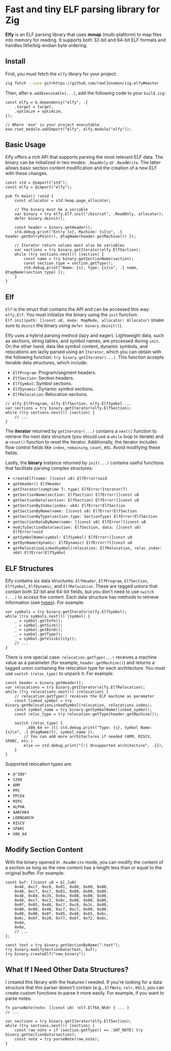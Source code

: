 # Fast and tiny ELF parsing library for Zig

**Elfy** is an ELF parsing library that uses **mmap** (multi-platform) to map files into memory for reading. It supports both 32-bit and 64-bit ELF formats and handles little/big-endian byte ordering.

## Install

First, you must fetch the `elfy` library for your project:

```bash
zig fetch --save git+https://github.com/rawC1nnamon/zig.elfy#master
```

Then, after `b.addExecutable(...)`, add the following code to your `build.zig`:

```zig
const elfy = b.dependency("elfy", .{
    .target = target,
    .optimize = optimize,
});

// Where 'exe' is your project executable
exe.root_module.addImport("elfy", elfy.module("elfy"));
```

## Basic Usage

Elfy offers a rich API that supports parsing the most relevant ELF data. The binary can be initialized in two modes: `.ReadOnly` or `.ReadWrite`. The latter allows basic section content modification and the creation of a new ELF with these changes.

```zig
const std = @import("std");
const elfy = @import("elfy");

pub fn main() !void {
    const allocator = std.heap.page_allocator;

    // The binary must be a variable
    var binary = try elfy.Elf.init("/bin/cat", .ReadOnly, allocator);
    defer binary.deinit();

    const header = binary.getHeader();
    std.debug.print("Entry {x}, Machine: {s}\n", .{ header.getEntryPoint(), @tagName(header.getMachine()) });

    // Iterator return values must also be variables
    var sections = try binary.getIterator(elfy.ElfSection);
    while (try sections.next()) |section| {
        const name = try binary.getSectionName(section);
        const section_type = section.getType();
        std.debug.print("Name: {s}, Type: {s}\n", .{ name, @tagName(section_type) });
    }
}
```

## Elf

`Elf` is the struct that contains the API and can be accessed this way: `elfy.Elf`. You must initialize the binary using the `init` function: `Elf.init(path: []const u8, mode: MapMode, allocator: Allocator)` (make sure to `deinit` the binary using `defer binary.deinit()`).

Elfy uses a hybrid parsing method (lazy and eager). Lightweight data, such as sections, string tables, and symbol names, are processed during `init`. On the other hand, data like symbol content, dynamic symbols, and relocations are lazily parsed using an `Iterator`, which you can obtain with the following function: `try binary.getIterator(...)`. This function accepts iterable data structures, which include:

* `ElfProgram`: Program/segment headers.  
* `ElfSection`: Section headers. 
* `ElfSymbol`: Symbol sections.
* `ElfDynamic`: Dynamic symbol sections.
* `ElfRelocation`: Relocation sections.  

```zig
// elfy.ElfProgram, elfy.ElfSection, elfy.ElfSymbol ...
var sections = try binary.getIterator(elfy.ElfSection);
while (try sections.next()) |section| {
    // ...
}
```

The **iterator** returned by `getIterator(...)` contains a `next()` function to retrieve the next data structure (you should use a `while` loop to iterate) and a `reset()` function to reset the iterator. Additionally, the iterator includes flow control fields like `index`, `remaining`, `count`, etc. Avoid modifying these fields.

Lastly, the **binary** instance returned by `init(...)` contains useful functions that facilitate parsing complex structures:

* `createElf(name: []const u8) ElfError!void`
* `getHeader() ElfHeader`
* `getIterator(comptime T: type) ElfError!Iterator(T)`
* `getSectionName(section: ElfSection) ElfError![]const u8`
* `getSectionData(section: ElfSection) ElfError![]const u8`
* `getSectionByIndex(index: u64) ElfError!ElfSection`
* `getSectionByName(name: []const u8) ElfError!ElfSection`
* `getSectionByType(section_type: SectionType) ElfError!ElfSection`
* `getSectionDataByName(name: []const u8) ElfError![]const u8`
* `modifySectionData(section: ElfSection, data: []const u8) ElfError!void`
* `getSymbolName(symbol: ElfSymbol) ElfError![]const u8`
* `getDynName(dynamic: ElfDynamic) ElfError!?[]const u8`
* `getRelocationLinkedSymbol(relocation: ElfRelocation, reloc_index: u64) ElfError!ElfSymbol`

## ELF Structures

Elfy contains six data structures: `ElfHeader`, `ElfProgram`, `ElfSection`, `ElfSymbol`, `ElfDynamic`, and `ElfRelocation`. These are tagged unions that contain both 32-bit and 64-bit fields, but you don't need to use `switch (...)` to access the content. Each data structure has methods to retrieve information (see [types](src/types.zig)). For example:

```zig
var symbols = try binary.getIterator(elfy.ElfSymbol);
while (try symbols.next()) |symbol| {
    _ = symbol.getInfo();
    _ = symbol.getSize();
    _ = symbol.getBind();
    _ = symbol.getType();
    _ = symbol.getVisibility();
    // ...
}
```

There is one special case: `relocation.getType(...)` receives a machine value as a parameter (for example, `header.getMachine()`) and returns a tagged union containing the relocation type for each architecture. You must use `switch (reloc_type)` to unpack it. For example:

```zig
const header = binary.getHeader();
var relocations = try binary.getIterator(elfy.ElfRelocation);
while (try relocations.next()) |relocation| {
    // relocation.getType() receives the ELF machine as parameter
    const linked_symbol = try binary.getRelocationLinkedSymbol(relocation, relocations.index);
    const symbol_name = try binary.getSymbolName(linked_symbol);
    const reloc_type = try relocation.getType(header.getMachine());
    
    switch (reloc_type) {
         .X86_64 => |t| std.debug.print("Type: {s}, Symbol Name: {s}\n", .{ @tagName(t), symbol_name }),
        // You can add more architectures if needed (ARM, RISCV, SPARC, etc.)
        else => std.debug.print("[!] Unsupported architecture", .{}),
    }
}
```

Supported relocation types are:

* `@"386"`
* `S390`
* `ARM`
* `PPC`
* `PPC64`
* `MIPS`
* `ALPHA`
* `AARCH64`
* `LOONGARCH`
* `RISCV`
* `SPARC`
* `X86_64`

## Modify Section Content

With the binary opened in `.ReadWrite` mode, you can modify the content of a section as long as the new content has a length less than or equal to the original buffer. For example:

```zig
const buf: []const u8 = &[_]u8{
    0x48, 0xc7, 0xc0, 0x01, 0x00, 0x00, 0x00,
    0x48, 0xc7, 0xc7, 0x01, 0x00, 0x00, 0x00,
    0x48, 0x8d, 0x35, 0x0a, 0x00, 0x00, 0x00,
    0x48, 0xc7, 0xc2, 0x0c, 0x00, 0x00, 0x00,
    0x0f, 0x05, 0x48, 0xc7, 0xc0, 0x3c, 0x00,
    0x00, 0x00, 0x48, 0xc7, 0xc7, 0x00, 0x00,
    0x00, 0x00, 0x0f, 0x05, 0x48, 0x65, 0x6c,
    0x6c, 0x6f, 0x20, 0x77, 0x6f, 0x72, 0x6c,
    0x64,
    0x0a,
    // ...
};

const text = try binary.getSectionByName(".text");
try binary.modifySectionData(text, buf);
try binary.createElf("new_binary");
```

## What If I Need Other Data Structures?

I created this library with the features I needed. If you're looking for a data structure that this parser doesn't contain (e.g., `ElfNote`, `relr`, etc.), you can create custom functions to parse it more easily. For example, if you want to parse notes:

```zig
fn parseNote(note: []const u8) !elf.Elf64_Nhdr { ... }
// ...

var sections = try binary.getIterator(elfy.ElfSection);
while (try sections.next()) |section| {
    const raw_note = if (section.getType() == .SHT_NOTE) try binary.getSectionData(section);
    const note = try parseNote(raw_note);
}
```
